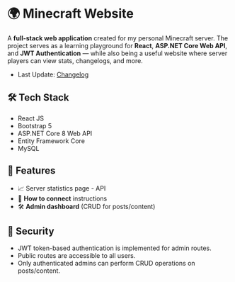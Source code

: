 # 🌍 Minecraft Website

A **full-stack web application** created for my personal Minecraft server. The project serves as a learning playground for **React**, **ASP.NET Core Web API**, and **JWT Authentication** — while also being a useful website where server players can view stats, changelogs, and more.

- Last Update: [Changelog](https://github.com/tomasbures93/Minecraft_Website/blob/main/Changelog.md)

## 🛠 Tech Stack
- React JS
- Bootstrap 5
- ASP.NET Core 8 Web API
- Entity Framework Core
- MySQL

## 📌 Features
- 📈 Server statistics page - API
- 🧭 **How to connect** instructions
- 🛠️ **Admin dashboard** (CRUD for posts/content)

## 🔐 Security
- JWT token-based authentication is implemented for admin routes.
- Public routes are accessible to all users.
- Only authenticated admins can perform CRUD operations on posts/content.
